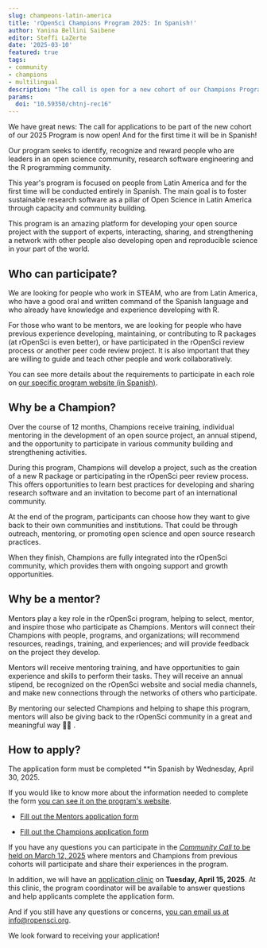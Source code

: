 ```yaml
---
slug: champeons-latin-america
title: 'rOpenSci Champions Program 2025: In Spanish!'
author: Yanina Bellini Saibene
editor: Steffi LaZerte
date: '2025-03-10'
featured: true
tags:
- community
- champions
- multilingual
description: "The call is open for a new cohort of our Champions Program with a focus on Latin America. Apply!"
params:
  doi: "10.59350/chtnj-rec16"
---
```


We have great news: The call for applications to be part of the new cohort of our 2025 Program is now open! And for the first time it will be in Spanish!

Our program seeks to identify, recognize and reward people who are leaders in an open science community, research software engineering and the R programming community.  

This year's program is focused on people from Latin America and for the first time will be conducted entirely in Spanish.  The main goal is to foster sustainable research software as a pillar of Open Science in Latin America through capacity and community building.

This program is an amazing platform for developing your open source project with the support of experts, interacting, sharing, and strengthening a network with other people also developing open and reproducible science in your part of the world. 


## Who can participate?

We are looking for people who work in STEAM, who are from Latin America, who have a good oral and written command of the Spanish language and who already have knowledge and experience developing with R. 

For those who want to be mentors, we are looking for people who have previous experience developing, maintaining, or contributing to R packages (at rOpenSci is even better), or have participated in the rOpenSci review process or another peer code review project. It is also important that they are willing to guide and teach other people and work collaboratively. 

You can see more details about the requirements to participate in each role on [our specific program website (in Spanish)](https://ropenscilabs.github.io/ChampionsProgram/).

## Why be a Champion?

Over the course of 12 months, Champions receive training, individual mentoring in the development of an open source project, an annual stipend, and the opportunity to participate in various community building and strengthening activities.

During this program, Champions will develop a project, such as the creation of a new R package or participating in the rOpenSci peer review process. This offers opportunities to learn best practices for developing and sharing research software and an invitation to become part of an international community.

At the end of the program, participants can choose how they want to give back to their own communities and institutions. That could be through outreach, mentoring, or promoting open science and open source research practices.

When they finish, Champions are fully integrated into the rOpenSci community, which provides them with ongoing support and growth opportunities.

## Why be a mentor?

Mentors play a key role in the rOpenSci program, helping to select, mentor, and inspire those who participate as Champions. 
Mentors will connect their Champions with people, programs, and organizations; will recommend resources, readings, training, and experiences; and will provide feedback on the project they develop.

Mentors will receive mentoring training, and have opportunities to gain experience and skills to perform their tasks. They will receive an annual stipend, be recognized on the rOpenSci website and social media channels, and make new connections through the networks of others who participate.

By mentoring our selected Champions and helping to shape this program, mentors will also be giving back to the rOpenSci community in a great and meaningful way 🙏🏼 .

## How to apply?

The application form must be completed **in Spanish by Wednesday, April 30, 2025.

If you would like to know more about the information needed to complete the form [you can see it on the program's website](https://ropenscilabs.github.io/ChampionsProgram/). 

* [Fill out the Mentors application form](https://airtable.com/appF6OXmxkk8VmR8a/shrZnWDRKxXUEmLRM)

* [Fill out the Champions application form](https://airtable.com/appF6OXmxkk8VmR8a/shrlvgcNz1R4CoaQN)

If you have any questions you can participate in the [_Community Call_ to be held on March 12, 2025](/es/commcalls/champions-latino-2025/) where mentors and Champions from previous cohorts will participate and share their experiences in the program.

In addition, we will have an [application clinic](/events/clinica-champions-2025-04/) on **Tuesday, April 15, 2025**. At this clinic, the program coordinator will be available to answer questions and help applicants complete the application form.

And if you still have any questions or concerns, [you can email us at info@ropensci.org](mailto:info@ropensci.org).

We look forward to receiving your application!
